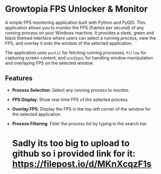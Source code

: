 # Growtopia FPS Unlocker & Monitor

A simple FPS monitoring application built with Python and PyQt5. This application allows you to monitor the FPS (frames per second) of any running process on your Windows machine. It provides a sleek, green and black themed interface where users can select a running process, view the FPS, and overlay it onto the window of the selected application.

The application uses `psutil` for fetching running processes, `Pillow` for capturing screen content, and `win32gui` for handling window manipulation and overlaying FPS on the selected window.

## Features

- **Process Selection**: Select any running process to monitor.
- **FPS Display**: Show real-time FPS of the selected process.
- **Overlay FPS**: Display the FPS in the top-left corner of the window for the selected application.
- **Process Filtering**: Filter the process list by typing in the search bar.

  # Sadly its too big to upload to github so i provided link for it: https://filepost.io/d/MKnXcqzF1s

